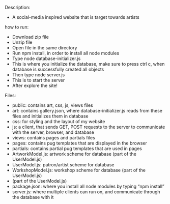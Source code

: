 
Description: 
- A social-media inspired website that is target towards artists

how to run: 
- Download zip file
- Unzip file
- Open file in the same directory
- Run npm install, in order to install all node modules
- Type node database-initializer.js
- This is where you initialize the database, make sure to press ctrl c, when database
is successfully created all objects
- Then type node server.js
- This is to start the server
- After explore the site!

Files:
- public: contains art, css, js, views files
- art: contains gallery.json, where database-initializer.js reads from these files and
initializes them in database
- css: for styling and the layout of my website
- js: a client, that sends GET, POST requests to the server to communicate with the server,
browser, and database
- views: contains pages and partials files
- pages: contains pug templates that are displayed in the browser
- partials: contains partial pug templates that are used in pages
- ArtworkModel.js: artwork scheme for database (part of the UserModel.js)
- UserModel.js: patron/artist scheme for database
- WorkshopModel.js: workshop scheme for database (part of the UserModel.js)
- (part of the UserModel.js)
- package.json: where you install all node modules by typing “npm install”
- server.js: where multiple clients can run on, and communicate through the database with
it

